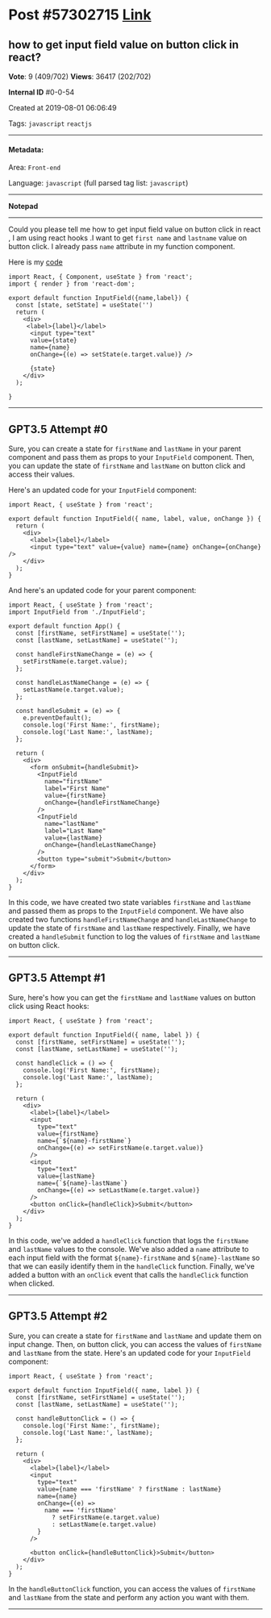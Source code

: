 
# Post \#57302715 [Link](https://stackoverflow.com/questions/57302715/)

## how to get input field value on button click in react?

**Vote**: 9 (409/702) **Views**: 36417 (202/702) 

**Internal ID** \#0-0-54

Created at 2019-08-01 06:06:49

Tags: `javascript` `reactjs`

----------

#### Metadata:

Area: `Front-end`

Language: `javascript` (full parsed tag list: `javascript`)

----------

**Notepad**


----------

Could you please tell me how to get input field value on button click in react , I am using react hooks .I want to get `first name` and `lastname` value on button click. I already pass `name` attribute in my function component.

Here is my [code](https://stackblitz.com/edit/react-2vyn2k)

```
import React, { Component, useState } from 'react';
import { render } from 'react-dom';

export default function InputField({name,label}) {
  const [state, setState] = useState('')
  return (
    <div>
     <label>{label}</label>
      <input type="text" 
      value={state} 
      name={name}
      onChange={(e) => setState(e.target.value)} />

      {state}
    </div>
  );

}
```



----------
        
## GPT3.5 Attempt \#0

Sure, you can create a state for `firstName` and `lastName` in your parent component and pass them as props to your `InputField` component. Then, you can update the state of `firstName` and `lastName` on button click and access their values.

Here's an updated code for your `InputField` component:

```
import React, { useState } from 'react';

export default function InputField({ name, label, value, onChange }) {
  return (
    <div>
      <label>{label}</label>
      <input type="text" value={value} name={name} onChange={onChange} />
    </div>
  );
}
```

And here's an updated code for your parent component:

```
import React, { useState } from 'react';
import InputField from './InputField';

export default function App() {
  const [firstName, setFirstName] = useState('');
  const [lastName, setLastName] = useState('');

  const handleFirstNameChange = (e) => {
    setFirstName(e.target.value);
  };

  const handleLastNameChange = (e) => {
    setLastName(e.target.value);
  };

  const handleSubmit = (e) => {
    e.preventDefault();
    console.log('First Name:', firstName);
    console.log('Last Name:', lastName);
  };

  return (
    <div>
      <form onSubmit={handleSubmit}>
        <InputField
          name="firstName"
          label="First Name"
          value={firstName}
          onChange={handleFirstNameChange}
        />
        <InputField
          name="lastName"
          label="Last Name"
          value={lastName}
          onChange={handleLastNameChange}
        />
        <button type="submit">Submit</button>
      </form>
    </div>
  );
}
```

In this code, we have created two state variables `firstName` and `lastName` and passed them as props to the `InputField` component. We have also created two functions `handleFirstNameChange` and `handleLastNameChange` to update the state of `firstName` and `lastName` respectively. Finally, we have created a `handleSubmit` function to log the values of `firstName` and `lastName` on button click.

--------

## GPT3.5 Attempt \#1

Sure, here's how you can get the `firstName` and `lastName` values on button click using React hooks:

```
import React, { useState } from 'react';

export default function InputField({ name, label }) {
  const [firstName, setFirstName] = useState('');
  const [lastName, setLastName] = useState('');

  const handleClick = () => {
    console.log('First Name:', firstName);
    console.log('Last Name:', lastName);
  };

  return (
    <div>
      <label>{label}</label>
      <input
        type="text"
        value={firstName}
        name={`${name}-firstName`}
        onChange={(e) => setFirstName(e.target.value)}
      />
      <input
        type="text"
        value={lastName}
        name={`${name}-lastName`}
        onChange={(e) => setLastName(e.target.value)}
      />
      <button onClick={handleClick}>Submit</button>
    </div>
  );
}
```

In this code, we've added a `handleClick` function that logs the `firstName` and `lastName` values to the console. We've also added a `name` attribute to each input field with the format `${name}-firstName` and `${name}-lastName` so that we can easily identify them in the `handleClick` function. Finally, we've added a button with an `onClick` event that calls the `handleClick` function when clicked.

--------

## GPT3.5 Attempt \#2

Sure, you can create a state for `firstName` and `lastName` and update them on input change. Then, on button click, you can access the values of `firstName` and `lastName` from the state. Here's an updated code for your `InputField` component:

```
import React, { useState } from 'react';

export default function InputField({ name, label }) {
  const [firstName, setFirstName] = useState('');
  const [lastName, setLastName] = useState('');

  const handleButtonClick = () => {
    console.log('First Name:', firstName);
    console.log('Last Name:', lastName);
  };

  return (
    <div>
      <label>{label}</label>
      <input
        type="text"
        value={name === 'firstName' ? firstName : lastName}
        name={name}
        onChange={(e) =>
          name === 'firstName'
            ? setFirstName(e.target.value)
            : setLastName(e.target.value)
        }
      />

      <button onClick={handleButtonClick}>Submit</button>
    </div>
  );
}
```

In the `handleButtonClick` function, you can access the values of `firstName` and `lastName` from the state and perform any action you want with them.

--------
